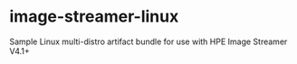 # image-streamer-linux
Sample Linux multi-distro artifact bundle for use with HPE Image Streamer V4.1+
